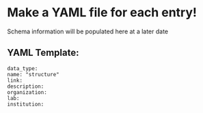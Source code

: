# **Make a YAML file for each entry!** 

Schema information will be populated here at a later date

## YAML Template:
```
data_type: 
name: "structure"
link: 
description:
organization:
lab:
institution:
```
